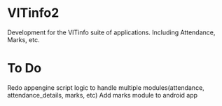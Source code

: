 VITinfo2
========

Development for the VITinfo suite of applications. Including Attendance, Marks, etc.


To Do
=========
Redo appengine script logic to handle multiple modules(attendance, attendance_details, marks, etc)
Add marks module to android app